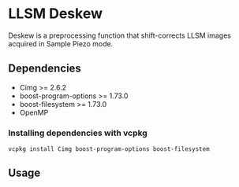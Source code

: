 # LLSM Deskew

Deskew is a preprocessing function that shift-corrects LLSM images acquired in Sample Piezo mode.

## Dependencies

* Cimg >= 2.6.2
* boost-program-options >= 1.73.0
* boost-filesystem >= 1.73.0
* OpenMP

### Installing dependencies with vcpkg

```
vcpkg install Cimg boost-program-options boost-filesystem
```

## Usage

